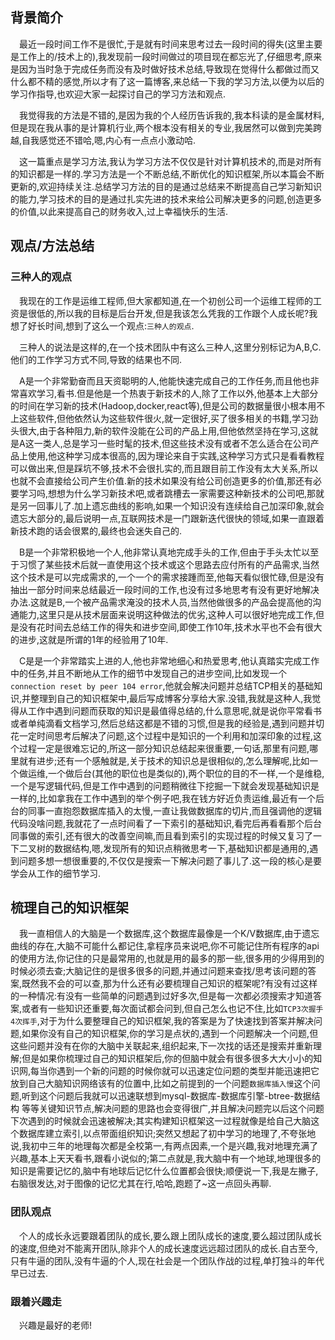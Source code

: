 ## 背景简介

&emsp;最近一段时间工作不是很忙,于是就有时间来思考过去一段时间的得失(这里主要是工作上的/技术上的),我发现前一段时间做过的项目现在都忘光了,仔细思考,原来是因为当时急于完成任务而没有及时做好技术总结,导致现在觉得什么都做过而又什么都不精的感觉,所以才有了这一篇博客,来总结一下我的学习方法,以便为以后的学习作指导,也欢迎大家一起探讨自己的学习方法和观点.

&emsp;我觉得我的方法是不错的,是因为我的个人经历告诉我的,我本科读的是金属材料,但是现在我从事的是计算机行业,两个根本没有相关的专业,我居然可以做到完美跨越,自我感觉还不错哈,嗯,内心有一点点小激动哈.

&emsp;这一篇重点是学习方法,我认为学习方法不仅仅是针对计算机技术的,而是对所有的知识都是一样的.学习方法是一个不断总结,不断优化的知识框架,所以本篇会不断更新的,欢迎持续关注.总结学习方法的目的是通过总结来不断提高自己学习新知识的能力,学习技术的目的是通过扎实先进的技术来给公司解决更多的问题,创造更多的价值,以此来提高自己的财务收入,过上幸福快乐的生活.

## 观点/方法总结

### 三种人的观点

&emsp;我现在的工作是运维工程师,但大家都知道,在一个初创公司一个运维工程师的工资是很低的,所以我的目标是后台开发,但是我该怎么凭我的工作跟个人成长呢?我想了好长时间,想到了这么一个观点:`三种人的观点`.

&emsp;三种人的说法是这样的,在一个技术团队中有这么三种人,这里分别标记为A,B,C.他们的工作学习方式不同,导致的结果也不同.

&emsp;A是一个非常勤奋而且天资聪明的人,他能快速完成自己的工作任务,而且他也非常喜欢学习,看书.但是他是一个热衷于新技术的人,除了工作以外,他基本上大部分的时间在学习新的技术(Hadoop,docker,react等),但是公司的数据量很小根本用不上这些软件,但他依然认为这些软件很火,就一定很好,买了很多相关的书籍,学习劲头很大,由于各种阻力,新的软件没能在公司的产品上用,但他依然坚持在学习,这就是A这一类人,总是学习一些时髦的技术,但这些技术没有或者不怎么适合在公司产品上使用,他这种学习成本很高的,因为理论来自于实践,这种学习方式只是看看教程可以做出来,但是踩坑不够,技术不会很扎实的,而且跟目前工作没有太大关系,所以也就不会直接给公司产生价值.新的技术如果没有给公司创造更多的价值,那还有必要学习吗,想想为什么学习新技术吧,或者跳槽去一家需要这种新技术的公司吧,那就是另一回事儿了.加上遗忘曲线的影响,如果一个知识没有连续给自己加深印象,就会遗忘大部分的,最后说明一点,互联网技术是一门跟新迭代很快的领域,如果一直跟着新技术跑的话会很累的,最终也会迷失自己的.

&emsp;B是一个非常积极地一个人,他非常认真地完成手头的工作,但由于手头太忙以至于习惯了某些技术后就一直使用这个技术或这个思路去应付所有的产品需求,当然这个技术是可以完成需求的,一个一个的需求接踵而至,他每天看似很忙碌,但是没有抽出一部分时间来总结最近一段时间的工作,也没有过多地思考有没有更好地解决办法.这就是B,一个被产品需求淹没的技术人员,当然他做很多的产品会提高他的沟通能力,这里只是从技术层面来说明这种做法的优劣,这种人可以很好地完成工作,但是没有花时间去总结工作的得失和进步空间,即使工作10年,技术水平也不会有很大的进步,这就是所谓的1年的经验用了10年.

&emsp;C是是一个非常踏实上进的人,他也非常地细心和热爱思考,他认真踏实完成工作中的任务,并且不断地从工作的细节中发现自己的进步空间,比如发现一个`connection reset by peer 104 error`,他就会解决问题并总结TCP相关的基础知识,并整理到自己的知识框架中,最后写成博客分享给大家.没错,我就是这种人,我觉得从工作中遇到问题而获取的知识是最值得总结的,什么意思呢,就是说你平常看书或者单纯滴看文档学习,然后总结这都是不错的习惯,但是我的经验是,遇到问题并切花一定时间思考后解决了问题,这个过程中是知识的一个利用和加深印象的过程,这个过程一定是很难忘记的,所这一部分知识总结起来很重要,一句话,那里有问题,哪里就有进步;还有一个感触就是,关于技术的知识总是很相似的,怎么理解呢,比如一个做运维,一个做后台(其他的职位也是类似的),两个职位的目的不一样,一个是维稳,一个是写逻辑代码,但是工作中遇到的问题稍微往下挖掘一下就会发现基础知识是一样的,比如拿我在工作中遇到的举个例子吧,我在钱方好近负责运维,最近有一个后台的同事一直抱怨数据库插入的太慢,一直让我做数据库的切片,而且强调他的逻辑代码没啥问题,我就花了一点时间看了一下索引的基础知识,看完后再看看那个后台同事做的索引,还有很大的改善空间嘛,而且看到索引的实现过程的时候又复习了一下二叉树的数据结构,嗯,发现所有的知识点稍微思考一下,基础知识都是通用的,遇到问题多想一想很重要的,不仅仅是搜索一下解决问题了事儿了.这一段的核心是要学会从工作的细节学习.

## 梳理自己的知识框架

&emsp;我一直相信人的大脑是一个数据库,这个数据库最像是一个K/V数据库,由于遗忘曲线的存在,大脑不可能什么都记住,拿程序员来说吧,你不可能记住所有程序的api的使用方法,你记住的只是最常用的,也就是用的最多的那一些,很多用的少得用到的时候必须去查;大脑记住的是很多很多的问题,并通过问题来查找/思考该问题的答案,既然我不会的可以查,那为什么还有必要梳理自己知识的框架呢?有没有过这样的一种情况:有没有一些简单的问题遇到过好多次,但是每一次都必须搜索才知道答案,或者有一些知识还重要,每次面试都会问到,但自己怎么也记不住,比如`TCP3次握手4次挥手`,对于为什么要整理自己的知识框架,我的答案是为了快速找到答案并解决问题,如果你没有自己的知识框架,你的学习是点状的,遇到一个问题解决一个问题,但这些问题并没有在你的大脑中关联起来,组织起来,下一次找的话还是搜索并重新理解;但是如果你梳理过自己的知识框架后,你的但脑中就会有很多很多大大小小的知识网,每当你遇到一个新的问题的时候你就可以迅速定位问题的类型并能迅速把它放到自己大脑知识网络该有的位置中,比如之前提到的一个问题`数据库插入慢`这个问题,听到这个问题后我就可以迅速联想到mysql-数据库-数据库引擎-btree-数据结构 等等关键知识节点,解决问题的思路也会变得很广,并且解决问题完以后这个问题下次遇到的时候就会迅速被解决;其实构建知识框架这一过程就像是给自己大脑这个数据库建立索引,以点带面组织知识;突然又想起了初中学习的地理了,不夸张地说,我初中三年的地理每次都是全校第一,有两点因素,一个是兴趣,我对地理充满了兴趣,基本上天天看书,跟看小说似的;第二点就是,我大脑中有一个地球,地理很多的知识是需要记忆的,脑中有地球后记忆什么位置都会很快;顺便说一下,我是左撇子,右脑很发达,对于图像的记忆尤其在行,哈哈,跑题了~这一点回头再聊.

### 团队观点

&emsp;个人的成长永远要跟着团队的成长,要么跟上团队成长的速度,要么超过团队成长的速度,但绝对不能离开团队,除非个人的成长速度远远超过团队的成长.自古至今,只有牛逼的团队,没有牛逼的个人,现在社会是一个团队作战的过程,单打独斗的年代早已过去.

### 跟着兴趣走

&emsp;兴趣是最好的老师!
